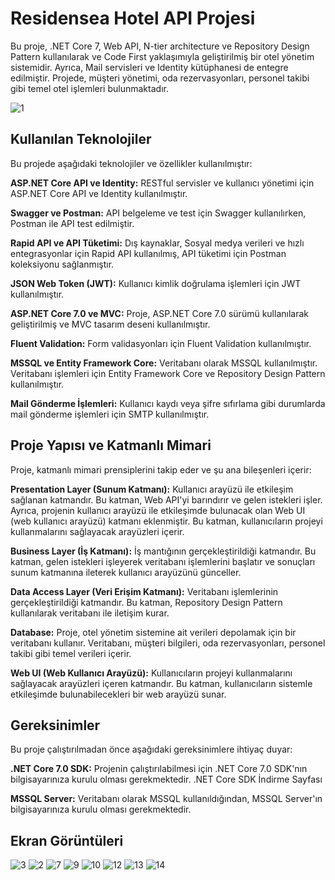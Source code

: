 

# Residensea Hotel API Projesi

Bu proje, .NET Core 7, Web API, N-tier architecture ve Repository Design Pattern kullanılarak ve Code First yaklaşımıyla geliştirilmiş bir otel yönetim sistemidir. Ayrıca, Mail servisleri ve Identity kütüphanesi de entegre edilmiştir. Projede, müşteri yönetimi, oda rezervasyonları, personel takibi gibi temel otel işlemleri bulunmaktadır.

![1](https://github.com/emreylmz7/HotelApp/assets/65964414/63e3fadd-ddb8-4f0a-be9e-58408cbf53c1)
  
## Kullanılan Teknolojiler

Bu projede aşağıdaki teknolojiler ve özellikler kullanılmıştır:

**ASP.NET Core API ve Identity:** RESTful servisler ve kullanıcı yönetimi için ASP.NET Core API ve Identity kullanılmıştır.

**Swagger ve Postman:** API belgeleme ve test için Swagger kullanılırken, Postman ile API test edilmiştir.

**Rapid API ve API Tüketimi:** Dış kaynaklar, Sosyal medya verileri ve hızlı entegrasyonlar için Rapid API kullanılmış, API tüketimi için Postman koleksiyonu sağlanmıştır.

**JSON Web Token (JWT):** Kullanıcı kimlik doğrulama işlemleri için JWT kullanılmıştır.

**ASP.NET Core 7.0 ve MVC:** Proje, ASP.NET Core 7.0 sürümü kullanılarak geliştirilmiş ve MVC tasarım deseni kullanılmıştır.

**Fluent Validation:** Form validasyonları için Fluent Validation kullanılmıştır.

**MSSQL ve Entity Framework Core:** Veritabanı olarak MSSQL kullanılmıştır. Veritabanı işlemleri için Entity Framework Core ve Repository Design Pattern kullanılmıştır.

**Mail Gönderme İşlemleri:** Kullanıcı kaydı veya şifre sıfırlama gibi durumlarda mail gönderme işlemleri için SMTP kullanılmıştır.
  
## Proje Yapısı ve Katmanlı Mimari

Proje, katmanlı mimari prensiplerini takip eder ve şu ana bileşenleri içerir:

**Presentation Layer (Sunum Katmanı):** Kullanıcı arayüzü ile etkileşim sağlanan katmandır. Bu katman, Web API'yi barındırır ve gelen istekleri işler. Ayrıca, projenin kullanıcı arayüzü ile etkileşimde bulunacak olan Web UI (web kullanıcı arayüzü) katmanı eklenmiştir. Bu katman, kullanıcıların projeyi kullanmalarını sağlayacak arayüzleri içerir.

**Business Layer (İş Katmanı):** İş mantığının gerçekleştirildiği katmandır. Bu katman, gelen istekleri işleyerek veritabanı işlemlerini başlatır ve sonuçları sunum katmanına ileterek kullanıcı arayüzünü günceller.

**Data Access Layer (Veri Erişim Katmanı):** Veritabanı işlemlerinin gerçekleştirildiği katmandır. Bu katman, Repository Design Pattern kullanılarak veritabanı ile iletişim kurar.

**Database:** Proje, otel yönetim sistemine ait verileri depolamak için bir veritabanı kullanır. Veritabanı, müşteri bilgileri, oda rezervasyonları, personel takibi gibi temel verileri içerir.

**Web UI (Web Kullanıcı Arayüzü):** Kullanıcıların projeyi kullanmalarını sağlayacak arayüzleri içeren katmandır. Bu katman, kullanıcıların sistemle etkileşimde bulunabilecekleri bir web arayüzü sunar.

  
## Gereksinimler

Bu proje çalıştırılmadan önce aşağıdaki gereksinimlere ihtiyaç duyar:

**.NET Core 7.0 SDK:** Projenin çalıştırılabilmesi için .NET Core 7.0 SDK'nın bilgisayarınıza kurulu olması gerekmektedir. .NET Core SDK İndirme Sayfası

**MSSQL Server:** Veritabanı olarak MSSQL kullanıldığından, MSSQL Server'ın bilgisayarınıza kurulu olması gerekmektedir.

## Ekran Görüntüleri
![3](https://github.com/emreylmz7/HotelApp/assets/65964414/0eb895df-997e-4a71-b457-a27e46b743e7)
![2](https://github.com/emreylmz7/HotelApp/assets/65964414/341b96f6-241a-4a3c-9fce-52210313be2f)
![7](https://github.com/emreylmz7/HotelApp/assets/65964414/70e4b764-574f-47f1-8e2f-5a199e7188d7)
![9](https://github.com/emreylmz7/HotelApp/assets/65964414/309eb5ab-379e-4a99-9319-0352f62ed0f1)
![10](https://github.com/emreylmz7/HotelApp/assets/65964414/11c418b4-8928-40ec-ba6b-6ed00de4aabc)
![12](https://github.com/emreylmz7/HotelApp/assets/65964414/d3c65725-2ae4-4afc-92dc-0b7ed921c8a6)
![13](https://github.com/emreylmz7/HotelApp/assets/65964414/af558149-a30c-4b48-a30b-b0e43b173a2f)
![14](https://github.com/emreylmz7/HotelApp/assets/65964414/d775656a-65dc-43af-8676-a787dcfc50b3)




  

  
